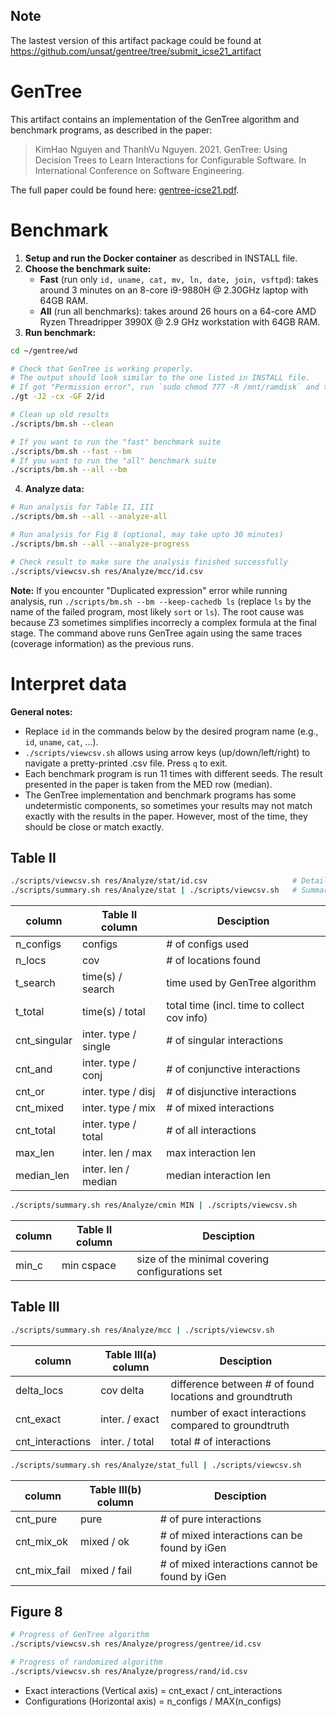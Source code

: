 ## Note
The lastest version of this artifact package could be found at https://github.com/unsat/gentree/tree/submit_icse21_artifact

# GenTree

This artifact contains an implementation of the GenTree algorithm and benchmark programs, as described in the paper:
> KimHao Nguyen and ThanhVu Nguyen. 2021. GenTree: Using Decision Trees to Learn Interactions for Configurable Software. In International Conference on Software Engineering.

The full paper could be found here: [gentree-icse21.pdf](https://github.com/unsat/gentree/releases/download/submit_icse21/gentree-icse21.pdf).

# Benchmark

1. **Setup and run the Docker container** as described in INSTALL file.
2. **Choose the benchmark suite:**
   - **Fast** (run only `id, uname, cat, mv, ln, date, join, vsftpd`): takes around 3 minutes on an 8-core i9-9880H @ 2.30GHz laptop with 64GB RAM.
   - **All** (run all benchmarks): takes around 26 hours on a 64-core AMD Ryzen Threadripper 3990X @ 2.9 GHz workstation with 64GB RAM.
3. **Run benchmark:**
```bash
cd ~/gentree/wd

# Check that GenTree is working properly.
# The output should look similar to the one listed in INSTALL file.
# If got "Permission error", run `sudo chmod 777 -R /mnt/ramdisk` and try again.
./gt -J2 -cx -GF 2/id

# Clean up old results
./scripts/bm.sh --clean

# If you want to run the "fast" benchmark suite
./scripts/bm.sh --fast --bm
# If you want to run the "all" benchmark suite
./scripts/bm.sh --all --bm
```
4. **Analyze data:**
```bash
# Run analysis for Table II, III
./scripts/bm.sh --all --analyze-all

# Run analysis for Fig 8 (optional, may take upto 30 minutes)
./scripts/bm.sh --all --analyze-progress

# Check result to make sure the analysis finished successfully
./scripts/viewcsv.sh res/Analyze/mcc/id.csv
```


**Note:** If you encounter "Duplicated expression" error while running analysis, run
`./scripts/bm.sh --bm --keep-cachedb ls` (replace `ls` by the name of the failed program, most likely `sort` or `ls`). The root cause was because Z3 sometimes simplifies incorrecly a complex formula at the final stage. The command above runs GenTree again using the same traces (coverage information) as the previous runs.

# Interpret data

**General notes:**
- Replace `id` in the commands below by the desired program name (e.g., `id`, `uname`, `cat`, ...).
- `./scripts/viewcsv.sh` allows using arrow keys (up/down/left/right) to navigate a pretty-printed .csv file. Press `q` to exit.
- Each benchmark program is run 11 times with different seeds. The result presented in the paper is taken from the MED row (median).
- The GenTree implementation and benchmark programs has some undetermistic components, so sometimes your results may not match exactly with the results in the paper. However, most of the time, they should be close or match exactly.

## Table II
```bash
./scripts/viewcsv.sh res/Analyze/stat/id.csv                   # Detailed view of one benchmark
./scripts/summary.sh res/Analyze/stat | ./scripts/viewcsv.sh   # Summary view of all benchmarks
```
| column       | Table II column      | Desciption                                  |
| ------------ | -------------------- | ------------------------------------------- |
| n_configs    | configs              | # of configs used                           |
| n_locs       | cov                  | # of locations found                        |
| t_search     | time(s) / search     | time used by GenTree algorithm              |
| t_total      | time(s) / total      | total time (incl. time to collect cov info) |
| cnt_singular | inter. type / single | # of singular interactions                  |
| cnt_and      | inter. type / conj   | # of conjunctive interactions               |
| cnt_or       | inter. type / disj   | # of disjunctive interactions               |
| cnt_mixed    | inter. type / mix    | # of mixed interactions                     |
| cnt_total    | inter. type / total  | # of all interactions                       |
| max_len      | inter. len / max     | max interaction len                         |
| median_len   | inter. len / median  | median interaction len                      |

```bash
./scripts/summary.sh res/Analyze/cmin MIN | ./scripts/viewcsv.sh
```
| column | Table II column | Desciption                                      |
| ------ | --------------- | ----------------------------------------------- |
| min_c  | min cspace      | size of the minimal covering configurations set |

## Table III
```bash
./scripts/summary.sh res/Analyze/mcc | ./scripts/viewcsv.sh
```
| column           | Table III(a) column | Desciption                                              |
| ---------------- | ------------------- | ------------------------------------------------------- |
| delta_locs       | cov delta           | difference between # of found locations and groundtruth |
| cnt_exact        | inter. / exact      | number of exact interactions compared to groundtruth    |
| cnt_interactions | inter. / total      | total # of interactions                                 |
```bash
./scripts/summary.sh res/Analyze/stat_full | ./scripts/viewcsv.sh
```
| column       | Table III(b) column | Desciption                                      |
| ------------ | ------------------- | ----------------------------------------------- |
| cnt_pure     | pure                | # of pure interactions                          |
| cnt_mix_ok   | mixed / ok          | # of mixed interactions can be found by iGen    |
| cnt_mix_fail | mixed / fail        | # of mixed interactions cannot be found by iGen |

## Figure 8
```bash
# Progress of GenTree algorithm
./scripts/viewcsv.sh res/Analyze/progress/gentree/id.csv

# Progress of randomized algorithm
./scripts/viewcsv.sh res/Analyze/progress/rand/id.csv
```
- Exact interactions (Vertical axis) = cnt_exact / cnt_interactions
- Configurations (Horizontal axis) = n_configs / MAX(n_configs)
